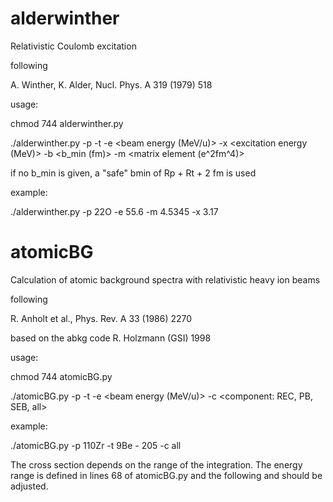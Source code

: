 # alderwinther
Relativistic Coulomb excitation

following

A. Winther, K. Alder, Nucl. Phys. A 319 (1979) 518

usage:

chmod 744 alderwinther.py

./alderwinther.py -p <projectile> -t <target> -e <beam energy (MeV/u)> -x <excitation energy (MeV)> -b <b_min (fm)> -m <matrix element (e^2fm^4)>
  
if no b_min is given, a "safe" bmin of Rp + Rt + 2 fm is used


example:

./alderwinther.py -p 22O -e 55.6 -m 4.5345 -x 3.17


# atomicBG
Calculation of atomic background spectra with relativistic heavy ion beams

following

R. Anholt et al., Phys. Rev. A 33 (1986) 2270

based on the abkg code R. Holzmann (GSI) 1998

usage:

chmod 744 atomicBG.py

./atomicBG.py -p <projectile> -t <target> -e <beam energy (MeV/u)> -c <component: REC, PB, SEB, all>

example:

./atomicBG.py -p 110Zr -t 9Be - 205 -c all

The cross section depends on the range of the integration. The energy range is defined in lines 68 of atomicBG.py and the following and should be adjusted.
